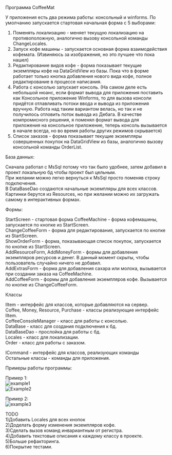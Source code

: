 Программа CoffeeMat

У приложения есть два режима работы: консольный и winforms.
По умолчанию запускается стартовая начальная форма с 5 выборами:
1) Поменять локализацию - меняет текущую локализацию на противоположную,
   аналогично вызову консольной команды ChangeLocales. <br />
2) Запуск кофе машины - запускается основная форма взаимодействия кофемата.
   (Извиняюсь за изображения, но это лучшее что пока нашел) <br />
3) Редактирование видов кофе - форма показывает текущие экземпляры кофе на DataGridView из базы.
   Пока что в форме работает только кнопка добавления нового вида кофе, полное редактирование в процессе написания. <br />
4) Работа с консолью запускает консоль. (На самом деле есть небольшой нюанс, если формат вывода для приложения поставить
   как Консольное приложение Winforms, то для вызова консоли придётся отлавливать потоки ввода и вывода из приложения
   вручную. Работа над таким вариантом велась, но так и не получилось отловить поток вывода из Дебага. В качестве компромисного
   решения, я поменял формат вывода для приложения на консольное приложение, теперь консоль вызывается в начале всегда, но во время
   работы других режимов скрывается) <br />
5) Список заказов - форма показывает текущие экземпляры совершенных покупок на DataGridView из базы,
   аналогично вызову консольной команды OrderList. <br />

База данных:<br />

Сначала работал с MsSql потому что так было удобнее, затем добавил в проект локальную бд чтобы проект был цельным. <br />
При желании можно легко вернуться к MsSql просто поменяв строку подключения.<br />
В DataBaseDao создаются начальные экземпляры для всех классов. <br />
Картинки берутся из Resources, но при желании можно их загружать самому в интерактивных формах.<br />

Формы:<br />

StartScreen - стартовая форма
CoffeeMachine - форма кофемашины, запускается по кнопке из StartScreen.<br />
ChangeCoffeeForm - форма для редактирования, запускается по кнопке из StartScreen.<br />
ShowOrderForm - форма, показывающая список покупок, запускается по кнопке из StartScreen.<br />
AddResourceForm, AddMoneyForm - формы для добавления экземпляров ресурсов и денег. В данный момент скрыты,
чтобы пользователь случайно ничего не добавил. <br />
AddExtrasForm - форма для добавления сахара или молока, вызывается при создании заказа на CoffeeMachine.<br />
AddCoffeeForm - формы для добавления экземпляров кофе. Вызывается по кнопке из ChangeCoffeeForm.<br />

Классы<br />

IItem - интерфейс для классов, которые добавляются на сервер.<br />
Coffee, Money, Resource, Purchase - классы реализующие интерфейс IItem.<br />
CoffeeConsoleManager - класс для работы с консолью.<br />
DataBase - класс для создания подключения к бд.<br />
DataBaseDao - прослойка для работы с бд.<br />
Locales - класс для локализации.<br />
Order - класс для работы с заказом.<br />

ICommand - интерфейс для классов, реализующих команды<br />
Остальные классы - команды для приложения.<br />

Примеры работы программы:

Пример 1: <br />
![example1](https://github.com/user-attachments/assets/a742971b-4c05-4bbd-a13a-ecfc527025ad) <br />
![Example2](https://github.com/user-attachments/assets/8816ba90-1570-4486-88d7-9f18eef6f65b) <br />

Пример 2: <br />
![example3](https://github.com/user-attachments/assets/441231a3-25e6-4d88-ae41-4e4e97d2c6cd) <br />

TODO<br />
1)Добавить Locales для всех кнопок<br />
2)Доделать форму изменения экземпляров кофе.<br />
3)Сделать вызов команд инвариантным от регистра.<br />
4)Добавить текстовые описания к каждому классу в проекте.<br />
5)Больше рефакторинга.<br />
6)Покрытие тестами.<br />
